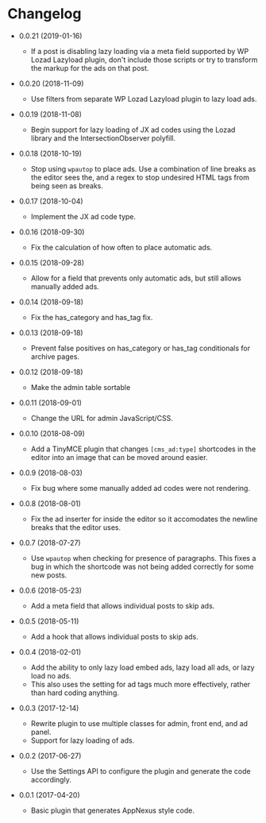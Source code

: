Changelog
=========

* 0.0.21 (2019-01-16)

	* If a post is disabling lazy loading via a meta field supported by WP Lozad Lazyload plugin, don't include those scripts or try to transform the markup for the ads on that post.

* 0.0.20 (2018-11-09)

	* Use filters from separate WP Lozad Lazyload plugin to lazy load ads.

* 0.0.19 (2018-11-08)

	* Begin support for lazy loading of JX ad codes using the Lozad library and the IntersectionObserver polyfill.

* 0.0.18 (2018-10-19)

	* Stop using `wpautop` to place ads. Use a combination of line breaks as the editor sees the, and a regex to stop undesired HTML tags from being seen as breaks.

* 0.0.17 (2018-10-04)

	* Implement the JX ad code type.

* 0.0.16 (2018-09-30)

	* Fix the calculation of how often to place automatic ads.

* 0.0.15 (2018-09-28)

	* Allow for a field that prevents only automatic ads, but still allows manually added ads.

* 0.0.14 (2018-09-18)

	* Fix the has_category and has_tag fix.

* 0.0.13 (2018-09-18)

	* Prevent false positives on has_category or has_tag conditionals for archive pages.

* 0.0.12 (2018-09-18)

	* Make the admin table sortable

* 0.0.11 (2018-09-01)

	* Change the URL for admin JavaScript/CSS.

* 0.0.10 (2018-08-09)

	* Add a TinyMCE plugin that changes `[cms_ad:type]` shortcodes in the editor into an image that can be moved around easier.

* 0.0.9 (2018-08-03)

	* Fix bug where some manually added ad codes were not rendering.

* 0.0.8 (2018-08-01)

	* Fix the ad inserter for inside the editor so it accomodates the newline breaks that the editor uses.

* 0.0.7 (2018-07-27)

	* Use `wpautop` when checking for presence of paragraphs. This fixes a bug in which the shortcode was not being added correctly for some new posts.

* 0.0.6 (2018-05-23)

	* Add a meta field that allows individual posts to skip ads.

* 0.0.5 (2018-05-11)

	* Add a hook that allows individual posts to skip ads.

* 0.0.4 (2018-02-01)

	* Add the ability to only lazy load embed ads, lazy load all ads, or lazy load no ads.
	* This also uses the setting for ad tags much more effectively, rather than hard coding anything.

* 0.0.3 (2017-12-14)

	* Rewrite plugin to use multiple classes for admin, front end, and ad panel.
	* Support for lazy loading of ads.

* 0.0.2 (2017-06-27)

	* Use the Settings API to configure the plugin and generate the code accordingly.

* 0.0.1 (2017-04-20)

	* Basic plugin that generates AppNexus style code.
